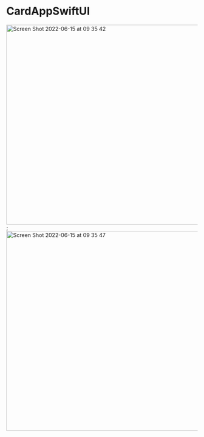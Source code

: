 # CardAppSwiftUI


<img width="526" alt="Screen Shot 2022-06-15 at 09 35 42" src="https://user-images.githubusercontent.com/97552255/173737699-e91dd83b-6e51-4c15-bb80-7636b2708efa.png">;<img width="526" alt="Screen Shot 2022-06-15 at 09 35 47" src="https://user-images.githubusercontent.com/97552255/173737726-8f26870d-ad18-4636-842c-5d53aa20d33b.png">
